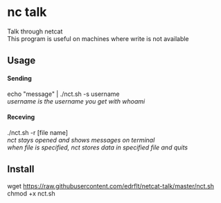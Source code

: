 # nc talk
Talk through netcat  
This program is useful on machines where write is not available  

## Usage
#### Sending
echo "message" | ./nct.sh -s username  
*username is the username you get with whoami*  

#### Receving
./nct.sh -r [file name]  
*nct stays opened and shows messages on terminal*  
*when file is specified, nct stores data in specified file and quits*  

## Install
wget https://raw.githubusercontent.com/edrflt/netcat-talk/master/nct.sh
chmod +x nct.sh
